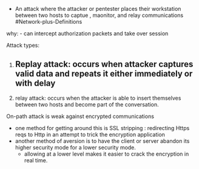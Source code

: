 - An attack where the attacker or pentester places their workstation between two hosts to captue , maonitor, and relay communications #Network-plus-Definitions 

why: 
	- can intercept authorization packets and take over session 

Attack types: 
1. Replay attack:  occurs when attacker captures valid data and repeats it either immediately or with delay
	- 
2. relay attack: occurs when the attacker is able to insert themselves between two hosts and become part of  the conversation.

On-path attack is weak against encrypted communications
- one method for getting around this is SSL stripping : redirecting Https reqs to Http in an attempt to trick the encryption application 
- another method of aversion is to have the client or server abandon its higher security mode  for a lower security mode. 
	- allowing at a lower level makes it easier to crack the encryption in real time. 